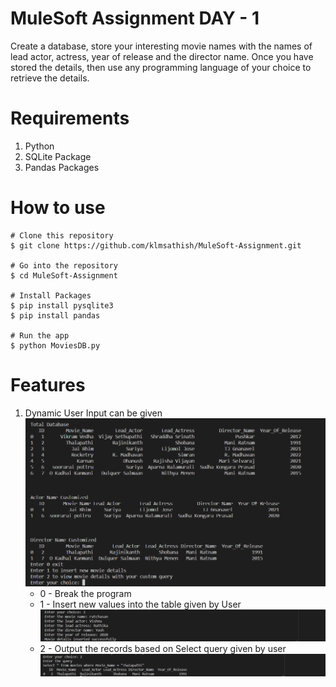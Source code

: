 
# MuleSoft Assignment DAY - 1

Create a database, store your interesting movie names with the names of lead actor, actress, year of release and the director name. Once you have stored the details, then use any programming language of your choice to retrieve the details.

# Requirements
1) Python
2) SQLite Package
3) Pandas Packages


# How to use

```
# Clone this repository
$ git clone https://github.com/klmsathish/MuleSoft-Assignment.git

# Go into the repository
$ cd MuleSoft-Assignment

# Install Packages
$ pip install pysqlite3
$ pip install pandas

# Run the app
$ python MoviesDB.py
```

# Features
1) Dynamic User Input can be given<br>
    ![User Prompt](/Output/userprompt.png) <br>
    * 0 - Break the program<br>
    * 1 - Insert new values into the table given by User<br>
    ![Adding Data](/Output/addingdata.png)<br>
    * 2 - Output the records based on Select query given by user<br>
    ![Accessing Data](/Output/selectdata.png)<br>
